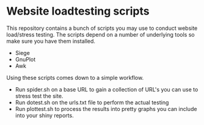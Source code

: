 # Website loadtesting scripts

This repository contains a bunch of scripts you may use to conduct website load/stress testing. The scripts depend on a number of underlying tools so make sure you have them installed.

- Siege
- GnuPlot
- Awk

Using these scripts comes down to a simple workflow.

- Run spider.sh on a base URL to gain a collection of URL's you can use to stress test the site.
- Run dotest.sh on the urls.txt file to perform the actual testing
- Run plottest.sh to process the results into pretty graphs you can include into your shiny reports.

